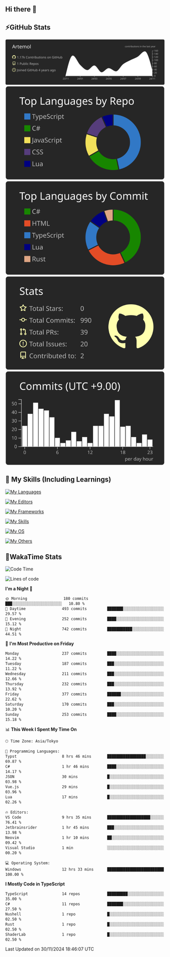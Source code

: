 ## Hi there 👋
<!--
**Artemol/Artemol** is a ✨ _special_ ✨ repository because its `README.md` (this file) appears on your GitHub profile.

Here are some ideas to get you started:

- 🔭 I’m currently working on ...
- 🌱 I’m currently learning ...
- 👯 I’m looking to collaborate on ...
- 🤔 I’m looking for help with ...
- 💬 Ask me about ...
- 📫 How to reach me: ...
- 😄 Pronouns: ...
- ⚡ Fun fact: ...
-->

## ⚡GitHub Stats
[![](https://raw.githubusercontent.com/Artemol/Artemol/main/profile-summary-card-output/apprentice/0-profile-details.svg)](https://github.com/vn7n24fzkq/github-profile-summary-cards)
[![](https://raw.githubusercontent.com/Artemol/Artemol/main/profile-summary-card-output/apprentice/1-repos-per-language.svg)](https://github.com/vn7n24fzkq/github-profile-summary-cards) [![](https://raw.githubusercontent.com/Artemol/Artemol/main/profile-summary-card-output/apprentice/2-most-commit-language.svg)](https://github.com/vn7n24fzkq/github-profile-summary-cards)
[![](https://raw.githubusercontent.com/Artemol/Artemol/main/profile-summary-card-output/apprentice/3-stats.svg)](https://github.com/vn7n24fzkq/github-profile-summary-cards) [![](https://raw.githubusercontent.com/Artemol/Artemol/main/profile-summary-card-output/apprentice/4-productive-time.svg)](https://github.com/vn7n24fzkq/github-profile-summary-cards)

## 🌱 My Skills (Including Learnings)

<!--
### Languages
-->
[![My Languages](https://skillicons.dev/icons?i=ts,py,cs,dotnet,rust,go,c,matlab,css)](https://skillicons.dev)

<!--
### Editors
-->
[![My Editors](https://skillicons.dev/icons?i=vscode,neovim,vim,visualstudio,idea)](https://skillicons.dev)

<!--
### Frameworks
-->
[![My Frameworks](https://skillicons.dev/icons?i=react,nestjs,vite,tailwind,tauri,electron,remix,nextjs,fastapi)](https://skillicons.dev)

<!--
### Tools
-->
[![My Skills](https://skillicons.dev/icons?i=git,nodejs,docker,unity,postman,bun,discord,cloudflare,bash,prometheus,grafana,obsidian)](https://skillicons.dev)

<!--
### OS
-->
[![My OS](https://skillicons.dev/icons?i=windows,ubuntu)](https://skillicons.dev)

<!--
### Others
-->
[![My Others](https://skillicons.dev/icons?i=github,raspberrypi,gcp)](https://skillicons.dev)

## 💬WakaTime Stats
<!--START_SECTION:waka-->
![Code Time](http://img.shields.io/badge/Code%20Time-328%20hrs%2014%20mins-blue)

![Lines of code](https://img.shields.io/badge/From%20Hello%20World%20I%27ve%20Written-10.7%20million%20lines%20of%20code-blue)

**I'm a Night 🦉** 

```text
🌞 Morning                180 commits         ███░░░░░░░░░░░░░░░░░░░░░░   10.80 % 
🌆 Daytime                493 commits         ███████░░░░░░░░░░░░░░░░░░   29.57 % 
🌃 Evening                252 commits         ████░░░░░░░░░░░░░░░░░░░░░   15.12 % 
🌙 Night                  742 commits         ███████████░░░░░░░░░░░░░░   44.51 % 
```
📅 **I'm Most Productive on Friday** 

```text
Monday                   237 commits         ████░░░░░░░░░░░░░░░░░░░░░   14.22 % 
Tuesday                  187 commits         ███░░░░░░░░░░░░░░░░░░░░░░   11.22 % 
Wednesday                211 commits         ███░░░░░░░░░░░░░░░░░░░░░░   12.66 % 
Thursday                 232 commits         ███░░░░░░░░░░░░░░░░░░░░░░   13.92 % 
Friday                   377 commits         ██████░░░░░░░░░░░░░░░░░░░   22.62 % 
Saturday                 170 commits         ███░░░░░░░░░░░░░░░░░░░░░░   10.20 % 
Sunday                   253 commits         ████░░░░░░░░░░░░░░░░░░░░░   15.18 % 
```


📊 **This Week I Spent My Time On** 

```text
🕑︎ Time Zone: Asia/Tokyo

💬 Programming Languages: 
Typst                    8 hrs 46 mins       █████████████████░░░░░░░░   69.87 % 
C#                       1 hr 46 mins        ████░░░░░░░░░░░░░░░░░░░░░   14.17 % 
JSON                     30 mins             █░░░░░░░░░░░░░░░░░░░░░░░░   03.98 % 
Vue.js                   29 mins             █░░░░░░░░░░░░░░░░░░░░░░░░   03.96 % 
Lua                      17 mins             █░░░░░░░░░░░░░░░░░░░░░░░░   02.26 % 

🔥 Editors: 
VS Code                  9 hrs 35 mins       ███████████████████░░░░░░   76.41 % 
Jetbrainsrider           1 hr 45 mins        ███░░░░░░░░░░░░░░░░░░░░░░   13.98 % 
Neovim                   1 hr 10 mins        ██░░░░░░░░░░░░░░░░░░░░░░░   09.42 % 
Visual Studio            1 min               ░░░░░░░░░░░░░░░░░░░░░░░░░   00.20 % 

💻 Operating System: 
Windows                  12 hrs 33 mins      █████████████████████████   100.00 % 
```

**I Mostly Code in TypeScript** 

```text
TypeScript               14 repos            █████████░░░░░░░░░░░░░░░░   35.00 % 
C#                       11 repos            ███████░░░░░░░░░░░░░░░░░░   27.50 % 
Nushell                  1 repo              █░░░░░░░░░░░░░░░░░░░░░░░░   02.50 % 
Rust                     1 repo              █░░░░░░░░░░░░░░░░░░░░░░░░   02.50 % 
ShaderLab                1 repo              █░░░░░░░░░░░░░░░░░░░░░░░░   02.50 % 
```




 Last Updated on 30/11/2024 18:46:07 UTC
<!--END_SECTION:waka-->
